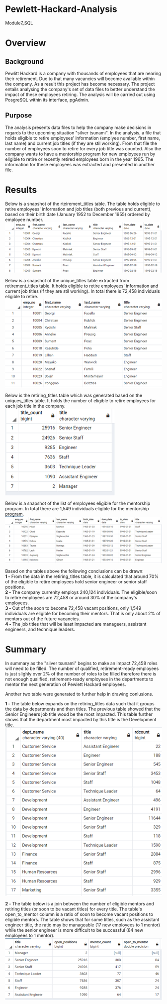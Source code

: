 # Pewlett-Hackard-Analysis
Module7_SQL

# Overview
## Background
Pewlitt Hackard is a company with thousands of employees that are nearing their retirement. Due to that many vacancies will become available within the company. As a result this project has become necessary. The project entails analysing the company's set of data files to better understand the impact of these employees retiring. The analysis will be carried out using PosgreSQL within its interface, pgAdmin.  

## Purpose
The analysis presents data files to help the company make decisions in regards to the upcoming situation "silver tsunami". In the analysis, a file that holds eligible to retire employees' information (emplyee number, first name, last name) and current job titles (if they are stil working). From that file the number of employees soon to retire for every job title was counted. Also the company wants to have a mentorship program for new employees run by eligible to retire or recently retired employees born in the year 1965. The information for these employees was extracted and presented in another file.
  

# Results
Below is a snapshot of the rteirement_titles table. The table holds eligible to retire employees' information and job titles (both previous and current), based on their birth date (January 1952 to December 1955) ordered by employee number.
![image1](https://github.com/nabuhant/Pewlett-Hackard-Analysis/blob/main/Data/Challenge%20Data%20Files/Tables%20Screenshots/1_retirement_titles.PNG)  


Below is a snapshot of the unique_titles table extracted from retirement_titles table. It holds eligible to retire employees' information and current job titles (if they are stil working). In total there is 72,458 individuals eligible to retire.
![image2](https://github.com/nabuhant/Pewlett-Hackard-Analysis/blob/main/Data/Challenge%20Data%20Files/Tables%20Screenshots/2_unique_titles.PNG) 

Below is the retiring_titles table which was generated based on the uniques_titles table. It holds the number of eligible to retire employees for each job title in the company.  
![image3](https://github.com/nabuhant/Pewlett-Hackard-Analysis/blob/main/Data/Challenge%20Data%20Files/Tables%20Screenshots/3_retiring_titles.PNG)

Below is a snapshot of the list of employees eligible for the mentorship program. In total there are 1,549 individuals eligible for the mentorship program. 
![image4](https://github.com/nabuhant/Pewlett-Hackard-Analysis/blob/main/Data/Challenge%20Data%20Files/Tables%20Screenshots/4_mentorship_eligibility.PNG)

Based on the tables above the following conclusions can be drawn:  
**1 -** From the data in the retiring_titles table, it is calculated that around 70% of the eligible to retire employees hold senior engineer or senior staff positions.  
**2 -** The company currenlty employs 240,124 individuals. The eligible/soon to retire employees are 72,458 or around 30% of the company's employees.  
**3 -** Out of the soon to become 72,458 vacant positions, only 1,549 individuals are eligible for becoming their mentors. That is only about 2% of mentors out of the future vacancies.  
**4 -** The job titles that will be least impacted are manageers, assistant engineers, and technique leaders.


# Summary
In summary as the "silver tsunami" begins to make an impact 72,458 roles will need to be filled. The number of qualified, retirement-ready employees is just slighly over 2% of the number of roles to be filled therefore there is not enough qualified, retirement-ready employees in the departments to mentor the next generation of Pewlett Hackard employees.  

Another two table were generated to further help in drawing conlusions.    

**1 -** The table below expands on the retiring_titles data such that it groups the data by departments and then titles. The previous table showed that the Senior Engineers job title woud be the most impacted. This table further shows that the department most impacted by this title is the Development title.  
![image5](https://github.com/nabuhant/Pewlett-Hackard-Analysis/blob/main/Data/Challenge%20Data%20Files/Tables%20Screenshots/5_retiring_dept.PNG)  

**2 -** The table below is a join between the number of eligible mentors and retiring titles (or soon to be vacant titles) for every title. The table's open_to_mentor column is a ratio of soon to become vacant positions to eligible mentors. The table shows that for some titles, such as the assistant engineer title, the ratio may be manageable (17 new employees to 1 mentor) while the senior engineer is more difficult to be successful (84 new employees to 1 mentor).  
![image6](https://github.com/nabuhant/Pewlett-Hackard-Analysis/blob/main/Data/Challenge%20Data%20Files/Tables%20Screenshots/6_ratio.PNG)
